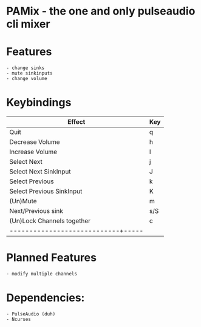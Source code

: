 # PAMix - the one and only pulseaudio cli mixer

# Features #
	- change sinks
	- mute sinkinputs
	- change volume

# Keybindings #

| Effect                     | Key |
|----------------------------|-----|
| Quit                       | q   |
| Decrease Volume            | h   |
| Increase Volume            | l   |
| Select Next                | j   |
| Select Next SinkInput      | J   |
| Select Previous            | k   |
| Select Previous SinkInput  | K   |
| (Un)Mute                   | m   |
| Next/Previous sink         | s/S |
| (Un)Lock Channels together | c   |
|----------------------------+-----|

# Planned Features #
	- modify multiple channels

# Dependencies: #
	- PulseAudio (duh)
	- Ncurses
